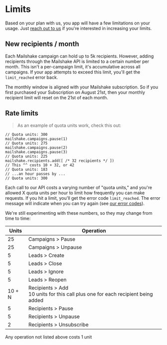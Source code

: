 # Limits

Based on your plan with us, you app will have a few limitations on your usage. Just [reach out to us](mailto:support@mailshake.com) if you're interested in increasing your limits.

## New recipients / month

Each Mailshake campaign can hold up to 5k recipients. However, adding recipients through the Mailshake API is limited to a certain number per month. This isn't a per-campaign limit, it's accumulative across all campaigns. If your app attempts to exceed this limit, you'll get the `limit_reached` error back.

The monthly window is aligned with your Mailshake subscription. So if you first purchased your Subscription on August 21st, then your monthly recipient limit will reset on the 21st of each month.

## Rate limits

> As an example of quota units work, check this out:

```
// Quota units: 300
mailshake.campaigns.pause(1)
// Quota units: 275
mailshake.campaigns.pause(2)
mailshake.campaigns.pause(3)
// Quota units: 225
mailshake.recipients.add([ /* 32 recipients */ ])
// This ^^ costs 10 + 32, or 42
// Quota units: 183
// ...an hour passes by ...
// Quota units: 300
```

Each call to our API costs a varying number of "quota units," and you're allowed X quota units per hour to limit how frequently you can make requests. If you hit a limit, you'll get the error code `limit_reached`. The error message will indicate when you can try again (see [our error codes](#General-errors)).

We're still experimenting with these numbers, so they may change from time to time:

Units | Operation
---| ---
25 | Campaigns > Pause
25 | Campaigns > Unpause
5 | Leads > Create
5 | Leads > Close
5 | Leads > Ignore
5 | Leads > Reopen
<div>10 + N</div> | Recipients > Add <aside class="notice">10 units for this call plus one for each recipient being added</aside>
5 | Recipients > Pause
5 | Recipients > Unpause
2 | Recipients > Unsubscribe

<aside class="notice">Any operation not listed above costs 1 unit</aside>
